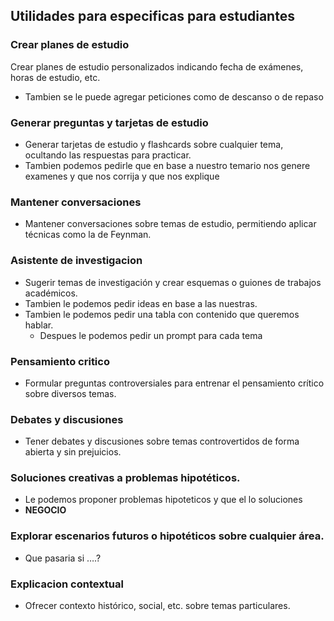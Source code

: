
## Utilidades para especificas para estudiantes
### Crear planes de estudio
Crear planes de estudio personalizados indicando fecha de exámenes, horas de estudio, etc. 
- Tambien se le puede agregar peticiones como de descanso o de repaso
### Generar preguntas y tarjetas de estudio
- Generar tarjetas de estudio y flashcards sobre cualquier tema, ocultando las respuestas para practicar.
- Tambien podemos pedirle que en base a nuestro temario nos genere examenes y que nos corrija y que nos explique 

### Mantener conversaciones
- Mantener conversaciones sobre temas de estudio, permitiendo aplicar técnicas como la de Feynman.

### Asistente de investigacion 
- Sugerir temas de investigación y crear esquemas o guiones de trabajos académicos. 
- Tambien le podemos pedir ideas en base a las nuestras.
- Tambien le podemos pedir una tabla con contenido que queremos hablar.
	- Despues le podemos pedir un prompt para cada tema

### Pensamiento critico
- Formular preguntas controversiales para entrenar el pensamiento crítico sobre diversos temas.



### Debates y discusiones
- Tener debates y discusiones sobre temas controvertidos de forma abierta y sin prejuicios.


### Soluciones creativas a problemas hipotéticos.
- Le podemos proponer problemas hipoteticos y que el lo soluciones
- **NEGOCIO**

### Explorar escenarios futuros o hipotéticos sobre cualquier área.
- Que pasaria si ….?



### Explicacion contextual
- Ofrecer contexto histórico, social, etc. sobre temas particulares.

